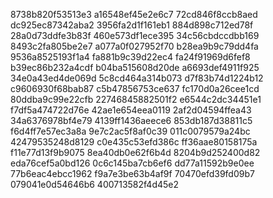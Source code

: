 8738b820f53513e3
a16548ef45e2e6c7
72cd846f8ccb8aed
dc925ec87342aba2
3956fa2d1f161eb1
884d898c712ed78f
28a0d73ddfe3b83f
460e573df1ece395
34c56cbdccdbb169
8493c2fa805be2e7
a077a0f027952f70
b28ea9b9c79dd4fa
9536a8525193f1a4
fa881b9c39d22ec4
fa24f91969d6fef8
b39ec86b232a4cdf
b04ba515608d20de
a6693def4911f925
34e0a43ed4de069d
5c8cd464a314b073
d7f83b74d1224b12
c9606930f68bab87
c5b47856753ce637
fc170d0a26cee1cd
80ddba9c99e22cfb
22746845882501f2
e6544c2dc34451e1
f7df5a474722d76e
42ae1e654eea0119
2af2d04594ffea43
34a6376978bf4e79
4139ff1436aeece6
853db187d38811c5
f6d4ff7e57ec3a8a
9e7c2ac5f8af0c39
011c0079579a24bc
42479535248d8129
c0e435c53efd386c
ff36aae80158175a
f11e77d13f9b9075
8ea40db0e62f6b4d
8204b9d252400d82
eda76cef5a0bd126
0c6c145ba7cb6ef6
dd77a11592b9e0ee
77b6eac4ebcc1962
f9a7e3be63b4af9f
70470efd39fd09b7
079041e0d54646b6
400713582f4d45e2
